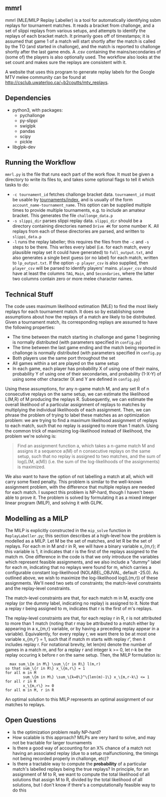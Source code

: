 ## mmrl
mmrl (MLE/MILP Replay Labeller) is a tool for automatically identifying ssbm replays for tournament matches. It reads a bracket from challonge, and a set of slippi replays from various setups, and attempts to identify the replays of each bracket match.  It primarily goes off of timestamps; it is assumed that game 1 of a match will start shortly after the match is called by the TO (and started in challonge), and the match is reported to challonge shortly after the last game ends. A .csv containing the mains/secondaries of (some of) the players is also optionally used. The workflow also looks at the set count and makes sure the replays are consistent with it.

A website that uses this program to generate replay labels for the Google MTV melee community can be found at http://csclub.uwaterloo.ca/~b2coutts/mtv_replays.

## Dependencies
* python3, with packages:
	* pychallonge
	* py-slippi
	* swiglpk
	* pandas
	* scipy
	* pickle
* libglpk-dev

## Running the Workflow
`mmrl.py` is the file that runs each part of the work flow. It must be given a directory to write its files to, and takes some optional flags to tell it which
tasks to do:

* `-c tournament_id` fetches challonge bracket data. `tournament_id` must be usable by [tournaments/index](https://api.challonge.com/v1/documents/tournaments/show), and is usually of the form `account_name-tournament_name`. This option can be supplied multiple times to provide multiple tournaments, e.g. to include an amateur bracket. This generates the file `challonge_data.p`
* `-s slippi_dir` parses slippi replay data. `slippi_dir` should be a directory containing directories named `Drive #K` for some number K. All replays from each of these directories are parsed, and written to `slippi_data.p`
* `-l` runs the replay labeller; this requires the files from the `-c` and `-s` steps to be there. This writes every label (i.e. for each match, every plausible replay set it could have generated) to `full_output.txt`, and also generates a single best guess (or no label) for each match, written to `lp_output.txt`.  If the option `-p player_csv` is also supplied, then `player_csv` will be parsed to identify players' mains. `player_csv` should have at least the columns `TAG`, `Main`, and `Secondaries`, where the latter two columns contain zero or more melee character names.


## Technical Stuff

The code uses maximum likelihood estimation (MLE) to find the most likely replays for each tournament match. It does so by establishing some assumptions about how the replays of a match are likely to be distributed.  Given a tournament match, its corresponding replays are assumed to have the following properties:

* The time between the match starting in challonge and game 1 beginning is normally distributed (with parameters specified in `config.py`)
* The time between the last game ending and the match being reported in challonge is normally distributed (with parameters specified in `config.py`
* Both players use the same port throughout the set
* All games within a set are played on the same setup
* In each game, each player has probability X of using one of their mains, probability Y of using one of their secondaries, and probability (1-X-Y) of using some other character (X and Y are defined in `config.py`)

Using these assumptions, for any n-game match M, and any set R of n consecutive replays on the same setup, we can estimate the likelihood L(M,R) of M producing the replays R. Subsequently, we can estimate the overall likelihood of a particular assignment of replays to matches by multiplying the individual likelihoods of each assignment.  Then, we can phrase the problem of trying to label these matches as an optimization problem: we are trying to find a maximum likelihood assignment of replays to each match, such that no replay is assigned to more than 1 match. Using the common trick of maximizing log-likelihood instead of likelihood, the problem we're solving is:

> Find an assignment function a, which takes a n-game match M and assigns it a sequence a(M) of n consecutive replays on the same setup, such that no replay is assigned to two matches, and the sum of log(L(M, a(M)) (i.e. the sum of the log-likelihoods of the assignments) is maximized.

We also want to have the option of not labelling a match at all, which will carry some fixed penalty. This problem is similar to the well-known assignment problem, with the difference that multiple replays are needed for each match. I suspect this problem is NP-hard, though I haven't been able to prove it.  The problem is solved by formulating it as a mixed integer linear program (MILP), and solving it with GLPK.

## Modelling as a MILP

The MILP is explicitly constructed in the `mip_solve` function in `ReplayLabeller.py`; this section describes at a high-level how the problem is modelled as a
MILP. Let M be the set of matches, and let R be the set of replays. For each m in M and r in R, we will have a binary variable x_\{m,r\}; if this variable is 1,
it indicates that r is the first of the replays assigned to the match m. One difference in the code is that we only introduce the variables which represent
feasible assignments, and we also include a "dummy" label for each m, indicating that no replays were found for m, which carries a configurable constant
log-likelihood (NOLABEL_OBJVAL, default -25.0). As outlined above, we wish to maximize the log-likelihood log(L(m,r)) of these assignments. We'll need two sets
of constraints; the match-level constraints and the replay-level constraints.

The match-level constraints are that, for each match m in M, exactly one replay (or the dummy label, indicating no replay) is assigned to it. Note that a replay
r being assigned to m, indicates that r is the first of m's replays.

The replay-level constraints are that, for each replay r in R, r is not attributed to more than 1 match (noting that r may be attributed to a match either by
appearing in a x_\{m,r\} variable, or by having a preceding replay appear in a variable). Equivalently, for every replay r, we want there to be at most one
variable x_\{m,r'\} = 1, such that if match m starts with replay r', then it includes replay r. For notational brevity, let len(m) denote the number of games in
a match m, and for a replay r and integer k >= 0, let r-k be the replay occuring k before r on the same setup. Then, the MILP formulation is:

```
  max sum_\{m in M\} \sum_\{r in R\} l(m,r)
so that sum_\{r in R\} x_\{m,r\} = 1                                 for all m in M
        sum_\{m in M\} \sum_\{k=0\}^\{len(m)-1\} x_\{m,r-k\} <= 1    for all r in R
        x_\{m,r\} >= 0                                               for all m in M, r in R
```

An optimal solution to this MILP represents an optimal assignment of our matches to replays.


## Open Questions
* Is the optimization problem really NP-hard?
* How scalable is this approach? MILPs are very hard to solve, and may not be tractable for larger tournaments
* Is there a good way of accounting for an X% chance of a match not having an associated replay (due to a setup malfunctioning, the timings not being recorded properly in challonge, etc)?
* Is there a tractable way to compute the **probability** of a particular match's labelled replays being the true replays? In principle, for an assignment of M to R, we want to compute the total likelihood of all solutions that assign M to R, divided by the total likelihood of all solutions, but I don't know if there's a computationally feasible way to do this
